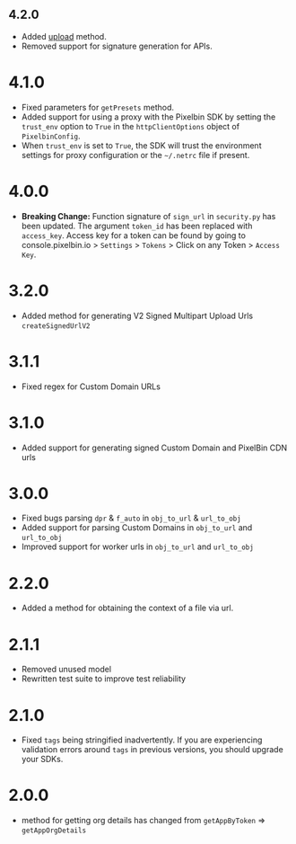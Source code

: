## 4.2.0

-   Added [upload](./README.md#upload) method.
-   Removed support for signature generation for APIs.

# 4.1.0

-   Fixed parameters for `getPresets` method.
-   Added support for using a proxy with the Pixelbin SDK by setting the `trust_env` option to `True` in the `httpClientOptions` object of `PixelbinConfig`.
-   When `trust_env` is set to `True`, the SDK will trust the environment settings for proxy configuration or the `~/.netrc` file if present.

# 4.0.0

-   **Breaking Change:** Function signature of `sign_url` in `security.py` has been updated. The argument `token_id` has been replaced with `access_key`. Access key for a token can be found by going to console.pixelbin.io > `Settings` > `Tokens` > Click on any Token > `Access Key`.

# 3.2.0

-   Added method for generating V2 Signed Multipart Upload Urls `createSignedUrlV2`

# 3.1.1

-   Fixed regex for Custom Domain URLs

# 3.1.0

-   Added support for generating signed Custom Domain and PixelBin CDN urls

# 3.0.0

-   Fixed bugs parsing `dpr` & `f_auto` in `obj_to_url` & `url_to_obj`
-   Added support for parsing Custom Domains in `obj_to_url` and `url_to_obj`
-   Improved support for worker urls in `obj_to_url` and `url_to_obj`

# 2.2.0

-   Added a method for obtaining the context of a file via url.

# 2.1.1

-   Removed unused model
-   Rewritten test suite to improve test reliability

# 2.1.0

-   Fixed `tags` being stringified inadvertently. If you are experiencing validation errors around `tags` in previous versions, you should upgrade your SDKs.

# 2.0.0

-   method for getting org details has changed from `getAppByToken` => `getAppOrgDetails`
